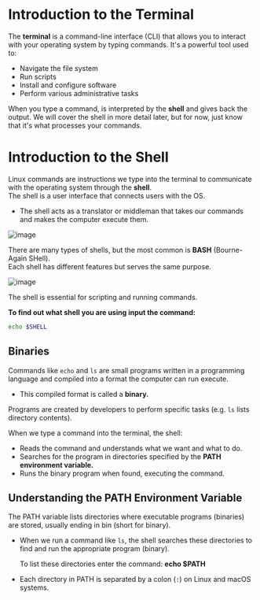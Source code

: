 # Introduction to the Terminal

The **terminal** is a command-line interface (CLI) that allows you to interact with your operating system by typing commands. It's a powerful tool used to:

- Navigate the file system  
- Run scripts  
- Install and configure software  
- Perform various administrative tasks  

When you type a command, is interpreted by the **shell** and gives back the output. We will cover the shell in more detail later, but for now, just know that it's what processes your commands.

# Introduction to the Shell

Linux commands are instructions we type into the terminal to communicate with the operating system through the **shell**.  
The shell is a user interface that connects users with the OS.
- The shell acts as a translator or middleman that takes our commands and makes the computer execute them.

![image](https://github.com/user-attachments/assets/af5dddd6-946b-41c9-93ba-77e0231adea7)


There are many types of shells, but the most common is **BASH** (Bourne-Again SHell).  
Each shell has different features but serves the same purpose.

![image](https://github.com/user-attachments/assets/19218ecf-4bbb-4eaa-932b-12a784d1b15a)


The shell is essential for scripting and running commands.

**To find out what shell you are using input the command:**  
```bash
echo $SHELL

```
## Binaries 
Commands like ``` echo ``` and ``` ls ``` are small programs written in a programming language and compiled into a format the computer can run execute.
- This compiled format is called a **binary.**

Programs are created by developers to perform specific tasks (e.g. ```ls``` lists directory contents).

When we type a command into the terminal, the shell:
- Reads the command and understands what we want and what to do.
- Searches for the program in directories specified by the **PATH environment variable.**
- Runs the binary program when found, executing the command.


## Understanding the PATH Environment Variable

The PATH variable lists directories where executable programs (binaries) are stored, usually ending in bin (short for binary).
- When we run a command like ``` ls ```, the shell searches these directories to find and run the appropriate program (binary).

  To list these directories enter the command: **echo $PATH**
- Each directory in PATH is separated by a colon (`:`) on Linux and macOS systems.


